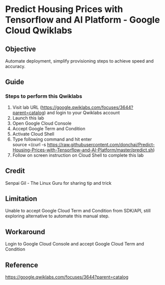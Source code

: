 # Predict Housing Prices with Tensorflow and AI Platform - Google Cloud Qwiklabs

## Objective

Automate deployment, simplify provisioning steps to achieve speed and accuracy.

## Guide

### Steps to perform this Qwiklabs
1. Visit lab URL (https://google.qwiklabs.com/focuses/3644?parent=catalog) and login to your Qwiklabs account
2. Launch this lab
3. Open Google Cloud Console
4. Accept Google Term and Condition
5. Activate Cloud Shell
6. Type following command and hit enter  
source <(curl -s https://raw.githubusercontent.com/donchai/Predict-Housing-Prices-with-Tensorflow-and-AI-Platform/master/predict.sh)
7. Follow on screen instruction on Cloud Shell to complete this lab

## Credit
Senpai Gil - The Linux Guru for sharing tip and trick

## Limitation

Unable to accept Google Cloud Term and Condition from SDK/API, still exploring alternative to automate this manual step.

## Workaround

Login to Google Cloud Console and accept Google Cloud Term and Condition

## Reference 

https://google.qwiklabs.com/focuses/3644?parent=catalog
